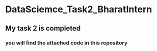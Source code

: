 # DataSciemce_Task2_BharatIntern

## My task 2 is completed ##

### you will find the attached code in this repository ###
